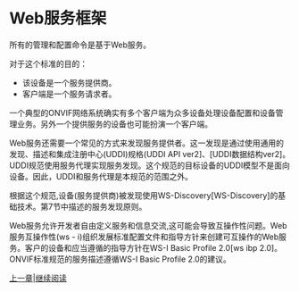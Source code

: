 # Web服务框架

所有的管理和配置命令是基于Web服务。

对于这个标准的目的：
 * 该设备是一个服务提供商。
 * 客户端是一个服务请求者。
 
一个典型的ONVIF网络系统确实有多个客户端为众多设备处理设备配置和设备管理业务。另外一个提供服务的设备也可能扮演一个客户端。

Web服务还需要一个常见的方式来发现服务提供者。这一发现是通过使用通用的发现、描述和集成注册中心(UDDI)规格(UDDI API ver2]、[UDDI数据结构ver2]。UDDI规范使用服务代理实现服务发现。这个规范的目标设备的UDDI模型不是面向设备。因此，UDDI和服务代理是本规范的范围之外。

根据这个规范,设备(服务提供商)被发现使用WS-Discovery[WS-Discovery]的基础技术。第7节中描述的服务发现原则。

Web服务允许开发者自由定义服务和信息交流,这可能会导致互操作性问题。Web服务互操作性(ws - i)组织发展标准配置文件和指导方针来创建可互操作的Web服务。客户的设备和应当遵循的指导方针在WS-I Basic Profile 2.0[ws ibp 2.0]。ONVIF标准规范的服务描述遵循WS-I Basic Profile 2.0的建议。

[上一章](04.07.md)|[继续阅读](05.01.md)